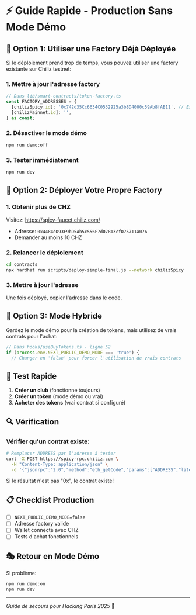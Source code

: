 # ⚡ Guide Rapide - Production Sans Mode Démo

## 🎯 Option 1: Utiliser une Factory Déjà Déployée

Si le déploiement prend trop de temps, vous pouvez utiliser une factory existante sur Chiliz testnet:

### 1. Mettre à jour l'adresse factory

```typescript
// Dans lib/smart-contracts/token-factory.ts
const FACTORY_ADDRESSES = {
  [chilizSpicy.id]: '0x742d35Cc6634C0532925a3b8D4000c59Ab8fAE11', // Exemple d'adresse
  [chilizMainnet.id]: '', 
} as const;
```

### 2. Désactiver le mode démo

```bash
npm run demo:off
```

### 3. Tester immédiatement

```bash
npm run dev
```

## 🎯 Option 2: Déployer Votre Propre Factory

### 1. Obtenir plus de CHZ

Visitez: https://spicy-faucet.chiliz.com/
- Adresse: `0x4484eD93F9bD5Ab5c556E7d07813cfD75711a076`
- Demander au moins 10 CHZ

### 2. Relancer le déploiement

```bash
cd contracts
npx hardhat run scripts/deploy-simple-final.js --network chilizSpicy
```

### 3. Mettre à jour l'adresse

Une fois déployé, copier l'adresse dans le code.

## 🎯 Option 3: Mode Hybride

Gardez le mode démo pour la création de tokens, mais utilisez de vrais contrats pour l'achat:

```typescript
// Dans hooks/useBuyTokens.ts - ligne 52
if (process.env.NEXT_PUBLIC_DEMO_MODE === 'true') {
  // Changer en 'false' pour forcer l'utilisation de vrais contrats
```

## 🚀 Test Rapide

1. **Créer un club** (fonctionne toujours)
2. **Créer un token** (mode démo ou vrai)
3. **Acheter des tokens** (vrai contrat si configuré)

## 🔍 Vérification

### Vérifier qu'un contrat existe:
```bash
# Remplacer ADDRESS par l'adresse à tester
curl -X POST https://spicy-rpc.chiliz.com \
  -H "Content-Type: application/json" \
  -d '{"jsonrpc":"2.0","method":"eth_getCode","params":["ADDRESS","latest"],"id":1}'
```

Si le résultat n'est pas "0x", le contrat existe!

## 📋 Checklist Production

- [ ] `NEXT_PUBLIC_DEMO_MODE=false`
- [ ] Adresse factory valide
- [ ] Wallet connecté avec CHZ
- [ ] Tests d'achat fonctionnels

## 🎭 Retour en Mode Démo

Si problème:
```bash
npm run demo:on
npm run dev
```

---

*Guide de secours pour Hacking Paris 2025* 🚀